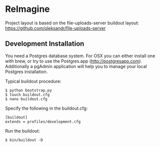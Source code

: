 ReImagine
===================

Project layout is based on the file-uploads-server buildout layout:
https://github.com/oleksandr/file-uploads-server


Development Installation
-------------

You need a Postgres database system. For OSX you can either install one with brew, or try to use
the Postgres.app (http://postgresapp.com). Additionally a pgAdmin application will help you
to manage your local Postgres installation.

Typical buildout procedure:

    $ python bootstrap.py
    $ touch buildout.cfg
    $ nano buildout.cfg

Specify the following in the buildout.cfg:

    [buildout]
    extends = profiles/development.cfg

Run the buildout:

    $ bin/buildout -D

